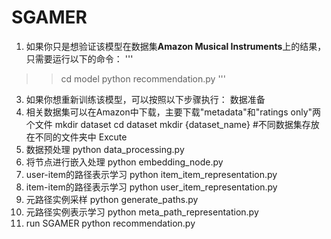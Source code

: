 # SGAMER
1. 如果你只是想验证该模型在数据集**Amazon Musical Instruments**上的结果，只需要运行以下的命令：
'''
>>cd model
>>python recommendation.py
'''
3. 如果你想重新训练该模型，可以按照以下步骤执行：
数据准备
1. 相关数据集可以在Amazon中下载，主要下载"metadata"和"ratings only"两个文件
mkdir dataset
cd dataset
mkdir {dataset_name} #不同数据集存放在不同的文件夹中
Excute
1. 数据预处理
python data_processing.py
2. 将节点进行嵌入处理
python embedding_node.py
3. user-item的路径表示学习
python item_item_representation.py
4. item-item的路径表示学习
python user_item_representation.py
5. 元路径实例采样
python generate_paths.py
6. 元路径实例表示学习
python meta_path_representation.py
7. run SGAMER
python recommendation.py
